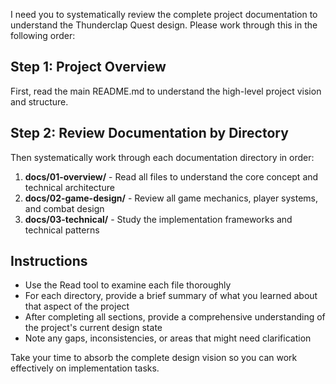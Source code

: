 I need you to systematically review the complete project documentation to understand the Thunderclap Quest design. Please work through this in the following order:

## Step 1: Project Overview
First, read the main README.md to understand the high-level project vision and structure.

## Step 2: Review Documentation by Directory
Then systematically work through each documentation directory in order:

1. **docs/01-overview/** - Read all files to understand the core concept and technical architecture
2. **docs/02-game-design/** - Review all game mechanics, player systems, and combat design
3. **docs/03-technical/** - Study the implementation frameworks and technical patterns

## Instructions
- Use the Read tool to examine each file thoroughly
- For each directory, provide a brief summary of what you learned about that aspect of the project
- After completing all sections, provide a comprehensive understanding of the project's current design state
- Note any gaps, inconsistencies, or areas that might need clarification

Take your time to absorb the complete design vision so you can work effectively on implementation tasks.